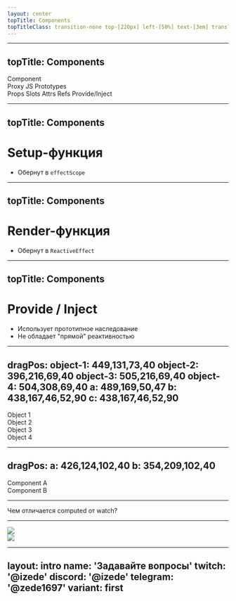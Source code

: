 ```yaml
---
layout: center
topTitle: Components
topTitleClass: transition-none top-[220px] left-[50%] text-[3em] translate-x-[-50%] w-full text-center
---
```


---
topTitle: Components
---

<div class="grid grid-rows-3 gap-4">
  <NodeGraph class="py-4 bg-[#4ade804d]">Component</NodeGraph>
  <div class="grid grid-cols-5 gap-4">
    <NodeGraph v-click class="col-span-4 bg-[#3c5cff4d]">Proxy</NodeGraph>
    <NodeGraph v-click class="col-span-1 bg-[#ff4d4d4d]">JS Prototypes</NodeGraph>
  </div>
  <div class="grid grid-cols-5 gap-4">
    <NodeGraph v-click class="bg-[#3c5cff4d]">Props</NodeGraph>
    <NodeGraph v-click="'+0'" class="bg-[#3c5cff4d]">Slots</NodeGraph>
    <NodeGraph v-click="'+0'" class="bg-[#3c5cff4d]">Attrs</NodeGraph>
    <NodeGraph v-click="'+0'" class="bg-[#3c5cff4d]">Refs</NodeGraph>
    <NodeGraph v-click class="bg-[#ff4d4d4d]">Provide/Inject</NodeGraph>
  </div>
</div>


---
topTitle: Components
---

# Setup-функция

<v-clicks>

- Обернут в `effectScope`

</v-clicks>

---
topTitle: Components
---

# Render-функция

<v-clicks>

- Обернут в `ReactiveEffect`

</v-clicks>

---
topTitle: Components
---

# Provide / Inject

<v-clicks>

- Использует прототипное наследование
- Не обладает "прямой" реактивностью

</v-clicks>

---
dragPos:
  object-1: 449,131,73,40
  object-2: 396,216,69,40
  object-3: 505,216,69,40
  object-4: 504,308,69,40
  a: 489,169,50,47
  b: 438,167,46,52,90
  c: 438,167,46,52,90
---

<div v-drag="'object-1'" class="border-2 border-white rounded-full p-2 text-center text-[0.5em]">Object 1</div>
<div v-drag="'object-2'" class="border-2 border-white rounded-full p-2 text-center text-[0.5em]">Object 2</div>
<div v-drag="'object-3'" class="border-2 border-white rounded-full p-2 text-center text-[0.5em]">Object 3</div>
<div v-drag="'object-4'" class="border-2 border-white rounded-full p-2 text-center text-[0.5em]">Object 4</div>

<Arrow v-drag="'a'" x1="0" y1="0" x2="100%" y2="100%" />
<Arrow v-drag="'b'" x1="0" y1="0" x2="100%" y2="100%" />
<Arrow v-drag="'c'" x1="0" y1="0" x2="100%" y2="100%" />

---
dragPos:
  a: 426,124,102,40
  b: 354,209,102,40
---

<div v-drag="'a'" class="border-2 border-white rounded-md p-2 text-center text-[0.5em]">Component A</div>
<div v-drag="'b'" class="border-2 border-white rounded-md p-2 text-center text-[0.5em]">Component B</div>

---

<div class="text-[1.5em]">Чем отличается computed от watch?</div>

---

<img class="center w-[540px]" src="/img/incredible.png" />
<div class="absolute top-0 left-0 w-full h-full backdrop-blur-[30px]" />
<img class="center w-[540px]" src="/img/incredible.png" />

---
layout: intro
name: 'Задавайте вопросы'
twitch: '@izede'
discord: '@izede'
telegram: '@zede1697'
variant: first
---
